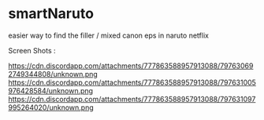 # smartNaruto
easier way to find the filler / mixed canon eps in naruto netflix

Screen Shots : 

https://cdn.discordapp.com/attachments/777863588957913088/797630692749344808/unknown.png
https://cdn.discordapp.com/attachments/777863588957913088/797631005976428584/unknown.png
https://cdn.discordapp.com/attachments/777863588957913088/797631097995264020/unknown.png
